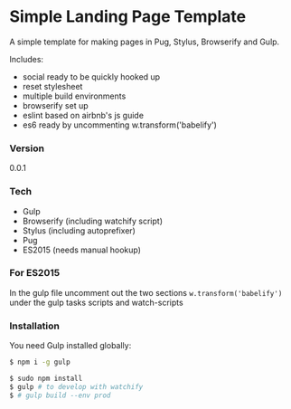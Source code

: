 # Simple Landing Page Template

A simple template for making pages in Pug, Stylus, Browserify and Gulp.

Includes:
  - social ready to be quickly hooked up
  - reset stylesheet
  - multiple build environments
  - browserify set up
  - eslint based on airbnb's js guide
  - es6 ready by uncommenting w.transform('babelify')

### Version
0.0.1

### Tech

* Gulp
* Browserify (including watchify script)
* Stylus (including autoprefixer)
* Pug
* ES2015 (needs manual hookup)

### For ES2015
In the gulp file uncomment out the two sections `w.transform('babelify')`
under the gulp tasks scripts and watch-scripts

### Installation

You need Gulp installed globally:

```sh
$ npm i -g gulp
```

```sh
$ sudo npm install
$ gulp # to develop with watchify
$ # gulp build --env prod
```
